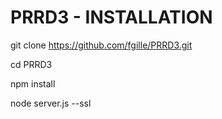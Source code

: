 # PRRD3 - INSTALLATION

git clone https://github.com/fgille/PRRD3.git

cd PRRD3

npm install

node server.js --ssl

